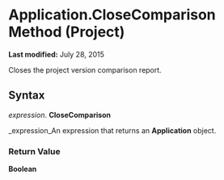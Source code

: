 
# Application.CloseComparison Method (Project)

 **Last modified:** July 28, 2015

Closes the project version comparison report.

## Syntax

 _expression_. **CloseComparison**

 _expression_An expression that returns an  **Application** object.


### Return Value

 **Boolean**

